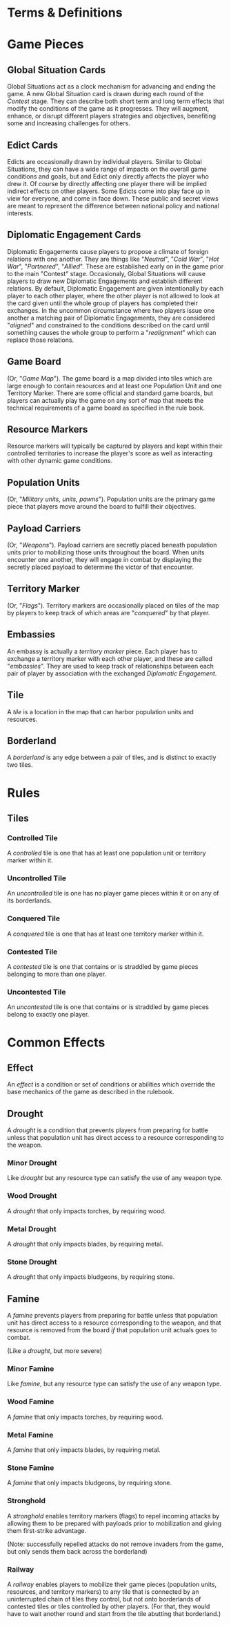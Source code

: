Terms & Definitions
===================

# Game Pieces

## **Global Situation Cards**
Global Situations act as a clock mechanism for advancing and ending the game. A new
Global Situation card is drawn during each round of the _Contest_ stage. They can describe both short term and
long term effects that modify the conditions of the game as it progresses. They will augment, enhance, or disrupt
different players strategies and objectives, benefiting some and increasing challenges for others.

## **Edict Cards**
 Edicts are occasionally drawn by individual players. Similar to Global Situations, they can have a
wide range of impacts on the overall game conditions and goals, but and Edict only directly affects the player who drew
it. Of course by directly affecting one player there will be implied indirect effects on other players. Some Edicts
come into play face up in view for everyone, and come in face down. These public and secret views are meant to represent
the difference between national policy and national interests.

## **Diplomatic Engagement Cards**
 Diplomatic Engagements cause players to propose a climate of foreign relations
with one another. They are things like "*Neutral*", "*Cold War*", "*Hot War*", "*Partnered*", "*Allied*". These are
established early on in the game prior to the main "Contest" stage. Occasionaly, Global Situations will cause players
to draw new Diplomatic Engagements and establish different relations. By default, Diplomatic Engagement are given
intentionally by each player to each other player, where the other player is not allowed to look at the card given until
the whole group of players has completed their exchanges. In the uncommon circumstance where two players issue one
another a matching pair of Diplomatic Engagements, they are considered "*aligned*" and constrained to the conditions
described on the card until something causes the whole group to perform a "*realignment*" which can replace those relations.

## **Game Board**
 (Or, "*Game Map*"). The game board is a map divided into tiles which are large enough to contain
resources and at least one Population Unit and one Territory Marker. There are some official and standard game boards, but
players can actually play the game on any sort of map that meets the technical requirements of a game board as specified
in the rule book.

## **Resource Markers**
 Resource markers will typically be captured by players and kept within their controlled territories
to increase the player's score as well as interacting with other dynamic game conditions.

## **Population Units**
 (Or, "*Military units, units, pawns*"). Population units are the primary game piece that players
move around the board to fulfill their objectives.

## **Payload Carriers**
 (Or, "*Weapons*"). Payload carriers are secretly placed beneath population units prior to
mobilizing those units throughout the board. When units encounter one another, they will engage in combat by displaying
the secretly placed payload to determine the victor of that encounter.

## **Territory Marker**
 (Or, "*Flags*"). Territory markers are occasionally placed on tiles of the map by players
to keep track of which areas are "*conquered*" by that player.

## **Embassies**
 An embassy is actually a *territory marker* piece. Each player has to exchange a territory marker with
each other player, and these are called "*embassies*". They are used to keep track of relationships between each pair
of player by association with the exchanged *Diplomatic Engagement*.

## **Tile**
A _tile_ is a location in the map that can harbor population units and resources.

## **Borderland**
A _borderland_ is any edge between a pair of tiles, and is distinct to exactly two tiles.


# Rules

## Tiles

### **Controlled Tile**
A _controlled_ tile is one that has at least one population unit or territory marker within it.

### **Uncontrolled Tile**
An _uncontrolled_ tile is one has no player game pieces within it or on any of its borderlands.

### **Conquered Tile**
A _conquered_ tile is one that has at least one territory marker within it.

### **Contested Tile**
A _contested_ tile is one that contains or is straddled by game pieces belonging to more than one player.

### **Uncontested Tile**
An _uncontested_ tile is one that contains or is straddled by game pieces belong to exactly one player.


# Common Effects

## **Effect**
An _effect_ is a condition or set of conditions or abilities which override the base mechanics of the game as described in the rulebook.

## **Drought**
A _drought_ is a condition that prevents players from preparing for battle unless that population unit has direct access to a resource corresponding to the weapon.

### **Minor Drought**
Like _drought_ but any resource type can satisfy the use of any weapon type.

### **Wood Drought**
A _drought_ that only impacts torches, by requiring wood.

### **Metal Drought**
A _drought_ that only impacts blades, by requiring metal.

### **Stone Drought**
A _drought_ that only impacts bludgeons, by requiring stone.

## **Famine**
A _famine_ prevents players from preparing for battle unless that population unit has direct access to a resource corresponding to the weapon, and that resource is
removed from the board *if* that population unit actuals goes to combat.

(Like a _drought_, but more severe)

### **Minor Famine**
Like _famine_, but any resource type can satisfy the use of any weapon type.

### **Wood Famine**
A _famine_ that only impacts torches, by requiring wood.

### **Metal Famine**
A _famine_ that only impacts blades, by requiring metal.

### **Stone Famine**
A _famine_ that only impacts bludgeons, by requiring stone.

### **Stronghold**
A _stronghold_ enables territory markers (flags) to repel incoming attacks by allowing them to be prepared with payloads prior to mobilization and giving them first-strike advantage.

(Note: successfully repelled attacks do not remove invaders from the game, but only sends them back across the borderland)

### **Railway**
A _railway_ enables players to mobilize their game pieces (population units, resources, and territory markers) to any tile that is connected by an uninterrupted chain of tiles they control, but not onto borderlands of contested tiles or tiles controlled by other players. (For that, they would have to wait another round and start from the tile abutting that borderland.)
